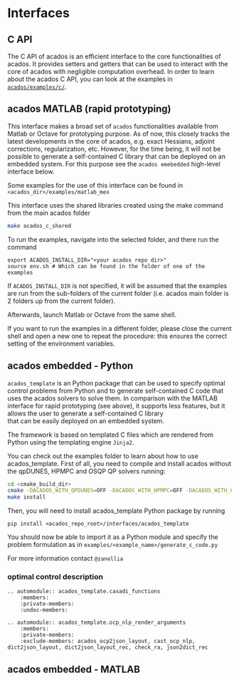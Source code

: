# Interfaces


## C API
The C API of acados is an efficient interface to the core functionalities of acados. 
It provides setters and getters that can be used to interact with the core of acados with 
negligible computation overhead. In order to learn about the acados C API, you 
can look at the examples in
[`acados/examples/c/`](https://github.com/acados/acados/tree/master/examples/c). 


## acados MATLAB (rapid prototyping)

This interface makes a broad set of `acados` functionalities available from Matlab or Octave 
for prototyping purpose. As of now, this closely tracks the latest developments in the core of acados, e.g.
exact Hessians, adjoint corrections, regularization, etc. However, for the time being, it will not be possible to 
generate a self-contained C library that can be deployed on an embedded system. For this purpose 
see the `acados emebedded` high-level interface below. 

Some examples for the use of this interface can be found in `<acados_dir>/examples/matlab_mex`

This interface uses the shared libraries created using the make command from the main acados folder

```bash
make acados_c_shared
```

To run the examples, navigate into the selected folder, and there run the command
```
export ACADOS_INSTALL_DIR="<your acados repo dir>"
source env.sh # Which can be found in the folder of one of the examples
```

If `ACADOS_INSTALL_DIR` is not specified, it will be assumed that the examples are run from the sub-folders of the current folder (i.e. acados main folder is 2 folders up from the current folder).

Afterwards, launch Matlab or Octave from the same shell.

If you want to run the examples in a different folder, please close the current shell and open a new one to repeat the procedure: this ensures the correct setting of the environment variables.



## acados embedded - Python


`acados_template` is an Python package that can be used to specify optimal control problems from Python and to generate self-contained C code that uses the acados solvers to solve them.
In comparison with the MATLAB interface for rapid prototyping (see above), it supports less features, but it allows the user to generate a self-contained C library  
that can be easily deployed on an embedded system.

The framework is based on templated C files which are rendered from Python using the templating engine `Jinja2`.


You can check out the examples folder to learn about  how to use acados_template.
First of all, you need to compile and install acados without the qpDUNES, HPMPC and OSQP QP solvers running:
```bash
cd <cmake_build_dir>
cmake -DACADOS_WITH_QPDUNES=OFF -DACADOS_WITH_HPMPC=OFF -DACADOS_WITH_OSQP=OFF ..
make install
```

Then, you will need to install acados_template Python package by running
```
pip install <acados_repo_root>/interfaces/acados_template
```

You should now be able to import it as a Python module and specify the problem formulation as in `examples/<example_name>/generate_c_code.py`

For more information contact `@zanellia`

### optimal control description
``` eval_rst
.. automodule:: acados_template.casadi_functions
    :members:
    :private-members:
    :undoc-members:
```
``` eval_rst
.. automodule:: acados_template.ocp_nlp_render_arguments
    :members:
    :private-members:
    :exclude-members: acados_ocp2json_layout, cast_ocp_nlp, dict2json_layout, dict2json_layout_rec, check_ra, json2dict_rec

```
## acados embedded - MATLAB
